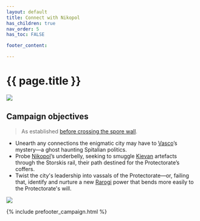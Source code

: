 ```yaml
---
layout: default
title: Connect with Nikopol
has_children: true
nav_order: 5
has_toc: FALSE

footer_content: 

---
```


# {{ page.title }}

![](https://img2.storyblok.com/4000x2323/filters:quality(90)/f/72501/5076x2948/1d79ad3218/pollen-thundestorm.png)

## Campaign objectives

> As established [before crossing the spore wall](https://terra-campaigns.github.io/degenesis/campaigns/ConnectNikopol/ToNikopol3a/#the-cliques-mission-in-nikopol).

- Unearth any connections the enigmatic city may have to [Vasco](https://degenesis.com/world/bio/spitalians/vasco)’s mystery—a ghost haunting Spitalian politics.
- Probe [Nikopol](../../locations/Nikopol.md)’s underbelly, seeking to smuggle [Kievan](../../locations/Kiev.md) artefacts through the Storskis rail, their path destined for the Protectorate’s coffers.
- Twist the city's leadership into vassals of the Protectorate—or, failing that, identify and nurture a new [Rarogi](../../systems/backgrounds/rarogi.md) power that bends more easily to the Protectorate's will.

![](https://i.imgur.com/N81zDfI.png)

{% include prefooter_campaign.html %}
